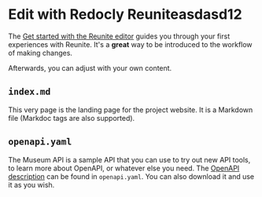 # Edit with Redocly Reuniteasdasd12

The [Get started with the Reunite editor](https://redocly.com/docs/realm/get-started/start-reunite-editor) guides you through your first experiences with Reunite.
It's a **great** way to be introduced to the workflow of making changes.

Afterwards, you can adjust with your own content.

## `index.md`
This very page is the landing page for the project website.
It is a Markdown file (Markdoc tags are also supported).

## `openapi.yaml`

The Museum API is a sample API that you can use to try out new API tools, to learn more about OpenAPI, or whatever else you need.
The [OpenAPI description](./openapi.yaml) can be found in `openapi.yaml`.
You can also download it and use it as you wish.
